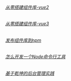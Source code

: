 
###### [从零搭建组件库-vue2](%E4%BB%8E%E9%9B%B6%E6%90%AD%E5%BB%BA%E7%BB%84%E4%BB%B6%E5%BA%93-vue2.md)
###### [从零搭建组件库-vue3](./%E4%BB%8E%E9%9B%B6%E6%90%AD%E5%BB%BA%E7%BB%84%E4%BB%B6%E5%BA%93-vue3.md)
###### [发布组件库到npm](./%E5%8F%91%E5%B8%83%E7%BB%84%E4%BB%B6%E5%BA%93%E5%88%B0npm.md)
###### [怎么开发一个Node命令行工具](./%E6%80%8E%E4%B9%88%E5%BC%80%E5%8F%91%E4%B8%80%E4%B8%AANode%E5%91%BD%E4%BB%A4%E8%A1%8C%E5%B7%A5%E5%85%B7.md)
###### [基于乾坤的后台管理实践](./%E5%9F%BA%E4%BA%8E%E4%B9%BE%E5%9D%A4%E7%9A%84%E5%90%8E%E5%8F%B0%E7%AE%A1%E7%90%86%E5%AE%9E%E8%B7%B5.md)